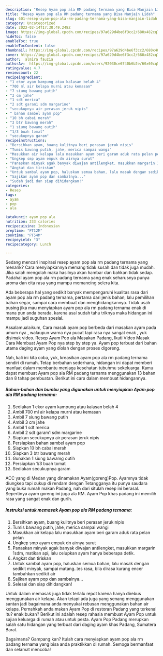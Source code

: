 ```yaml
---
description: "Resep Ayam pop ala RM padang ternama yang Bisa Manjain Lidah"
title: "Resep Ayam pop ala RM padang ternama yang Bisa Manjain Lidah"
slug: 601-resep-ayam-pop-ala-rm-padang-ternama-yang-bisa-manjain-lidah
category: Uncategorized
date: 2022-02-14T17:30:49.248Z
image: https://img-global.cpcdn.com/recipes/97a629d4be6f3cc2/680x482cq70/ayam-pop-ala-rm-padang-ternama-foto-resep-utama.jpg
hideToc: false
enableToc: true
enableTocContent: false
thumbnail: https://img-global.cpcdn.com/recipes/97a629d4be6f3cc2/680x482cq70/ayam-pop-ala-rm-padang-ternama-foto-resep-utama.jpg
cover: https://img-global.cpcdn.com/recipes/97a629d4be6f3cc2/680x482cq70/ayam-pop-ala-rm-padang-ternama-foto-resep-utama.jpg
author:  almira fauzia
authorAv:  https://img-global.cpcdn.com/users/92030ce6740b6b2e/60x60cq50/avatar.jpg
ratingvalue: 4.7
reviewcount: 22
recipeingredient:
- "1 ekor ayam kampung atau kalasan belah 4"
- "700 ml air kelapa murni atau kemasan"
- "7 siung bawang putih"
- "3 cm jahe"
- "1 sdt merica"
- "2 sdt garam1 sdm margarine"
- "secukupnya air perasan jeruk nipis"
- " bahan sambel ayam pop"
- "10 bh cabai merah"
- "3 btr bawang merah"
- "1 siung bawamg outih"
- "1/3 buah tomat"
- "secukupnya garam"
recipeinstructions:
- "Bersihkan ayam, buang kulitnya beri perasan jeruk nipis"
- "Tumis bawang putih, jahe, merica sampai wangi"
- "Masukkan air kelapa lalu masukkan ayam beri garam aduk rata pelan pelan"
- "Ungkep smp ayam empuk dn airnya surut"
- "Panaskan minyak agak banyak diwajan antilengket, masukkan margarin 1sdm, matikan api, lalu celupkan ayam hanya beberapa detik."
- "Angkat dan tiriskan"
- "Untuk sambal ayam pop, haluskan semua bahan, lalu masak dengan sedikit minyak, sampai matang..tes rasa, bila dirasa kurang encer tambahkan sedikit air"
- "Sajikan ayam pop dan sambalnya..."
- "Sudah jadi dan siap dihidangkan!"
categories:
- Resep
tags:
- ayam
- pop
- ala

katakunci: ayam pop ala 
nutrition: 233 calories
recipecuisine: Indonesian
preptime: "PT12M"
cooktime: "PT54M"
recipeyield: "3"
recipecategory: Lunch

---
```



Sedang mencari inspirasi resep ayam pop ala rm padang ternama yang menarik? Cara menyiapkannya memang tidak susah dan tidak juga mudah. Jika salah mengolah maka hasilnya akan hambar dan bahkan tidak sedap. Padahal ayam pop ala rm padang ternama yang enak seharusnya punya aroma dan cita rasa yang mampu memancing selera kita.


Ada beberapa hal yang sedikit banyak mempengaruhi kualitas rasa dari ayam pop ala rm padang ternama, pertama dari jenis bahan, lalu pemilihan bahan segar, sampai cara membuat dan menghidangkannya. Tidak usah pusing jika mau menyiapkan ayam pop ala rm padang ternama enak di mana pun anda berada, karena asal sudah tahu triknya maka hidangan ini mampu jadi suguhan spesial.

Assalamualaikum, Cara masak ayam pop berbeda dari masakan ayam pada umum nya , walaupun warna nya pucat tapi rasa nya sangat enak , yuk disimak video. Resep Ayam Pop ala Masakan Padang, Ikuti Video Masak Cara Membuat Ayam Pop nya step by step ya. Ayam pop terbuat dari bahan utama daging ayam yang diolah dengan proses digoreng.


Nah, kali ini kita coba, yuk, kreasikan ayam pop ala rm padang ternama sendiri di rumah. Tetap berbahan sederhana, hidangan ini dapat memberi manfaat dalam membantu menjaga kesehatan tubuhmu sekeluarga. Kamu dapat membuat Ayam pop ala RM padang ternama menggunakan 13 bahan dan 8 tahap pembuatan. Berikut ini cara dalam membuat hidangannya.

<!--inarticleads1-->

##### Bahan-bahan dan bumbu yang digunakan untuk menyiapkan Ayam pop ala RM padang ternama:

1. Sediakan 1 ekor ayam kampung atau kalasan belah 4
1. Ambil 700 ml air kelapa murni atau kemasan
1. Ambil 7 siung bawang putih
1. Ambil 3 cm jahe
1. Ambil 1 sdt merica
1. Ambil 2 sdt garam1 sdm margarine
1. Siapkan secukupnya air perasan jeruk nipis
1. Persiapkan  bahan sambel ayam pop
1. Siapkan 10 bh cabai merah
1. Siapkan 3 btr bawang merah
1. Gunakan 1 siung bawamg outih
1. Persiapkan 1/3 buah tomat
1. Sediakan secukupnya garam


ACC yang di Medan yang dinamakan Ayam(goreng)Pop. Ayamnya tidak diungkep tapi cukup di rendam dengan Tetangganya itu punya saudara yang buka rumah makan Padang, nah dari situlah resep ini berasal. Sepertinya ayam goreng ini juga ala RM. Ayam Pop khas padang ini memilih rasa yang sangat enak dan gurih. 

<!--inarticleads2-->

##### Instruksi untuk memasak Ayam pop ala RM padang ternama:

1. Bersihkan ayam, buang kulitnya beri perasan jeruk nipis
1. Tumis bawang putih, jahe, merica sampai wangi
1. Masukkan air kelapa lalu masukkan ayam beri garam aduk rata pelan pelan
1. Ungkep smp ayam empuk dn airnya surut
1. Panaskan minyak agak banyak diwajan antilengket, masukkan margarin 1sdm, matikan api, lalu celupkan ayam hanya beberapa detik.
1. Angkat dan tiriskan
1. Untuk sambal ayam pop, haluskan semua bahan, lalu masak dengan sedikit minyak, sampai matang..tes rasa, bila dirasa kurang encer tambahkan sedikit air
1. Sajikan ayam pop dan sambalnya...
1. Selesai dan siap dihidangkan!

Untuk dalam memasak juga tidak terlalu repot karena hanya direbus menggunakan air kelapa. Akan tetapi ada juga yang senang menggunakan santan jadi bagaimana anda menyukai rebusan menggunakan bahan air kelapa. Pernahkah anda makan Ayam Pop di restoran Padang yang terkenal itu? enak bukan? Berikut ini adalah resep rahasia membuat Ayam Pop untuk sajian keluarga di rumah atau untuk pesta. Ayam Pop Padang merupkan salah satu hidangan yang terbuat dari daging ayam khas Padang, Sumatera Barat. 

Bagaimana? Gampang kan? Itulah cara menyiapkan ayam pop ala rm padang ternama yang bisa anda praktikkan di rumah. Semoga bermanfaat dan selamat mencoba!
